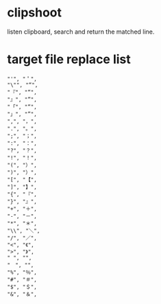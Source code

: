 # clipshoot
listen clipboard, search and return the matched line.

# target file replace list
```
"'", "＇",
"\"", "“",
"『", "“",
"』", "”",
"「", "“",
"」", "”",
",", "，",
".", "。",
";", "；",
":", "：",
"?", "？",
"!", "！",
"(", "）",
")", "）",
"[", "【",
"]", "】",
"{", "『",
"}", "』",
"+", "＋",
"-", "－",
"*", "＊",
"\\", "＼",
"/", "／",
"<", "《",
">", "》",
" ", "",
"　", "",
"%", "％",
"#", "＃",
"$", "＄",
"&", "＆",
```
